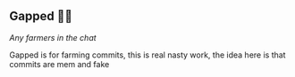 ## Gapped 🧑‍🌾

*Any farmers in the chat*

Gapped is for farming commits, this is real nasty work, the idea here is that commits are mem and fake 
